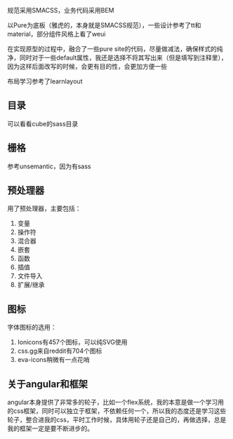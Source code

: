 规范采用SMACSS，业务代码采用BEM

以Pure为底板（雅虎的，本身就是SMACSS规范），一些设计参考了tt和material，部分组件风格上看了weui

在实现原型的过程中，融合了一些pure site的代码，尽量做减法，确保样式的纯净，同时对于一些default属性，我还是选择不将其写出来（但是填写到注释里），因为这样后面改写的时候，会更有目的性，会更加方便一些

布局学习参考了learnlayout

## 目录

可以看看cube的sass目录

## 栅格

参考unsemantic，因为有sass

## 预处理器

用了预处理器，主要包括：

1. 变量
2. 操作符
3. 混合器
4. 嵌套
5. 函数
6. 插值
7. 文件导入
8. 扩展/继承

## 图标

字体图标的选用：

1. Ionicons有457个图标，可以纯SVG使用
2. css.gg来自reddit有704个图标
3. eva-icons稍微有一点花哨

## 关于angular和框架

angular本身提供了非常多的轮子，比如一个flex系统，我的本意是做一个学习用的css框架，同时可以独立于框架，不依赖任何一个，所以我的态度还是学习这些轮子，整合进我的css，平时工作时候，具体用轮子还是自己的，再做选择，总是我的框架一定是要不断进步的。










